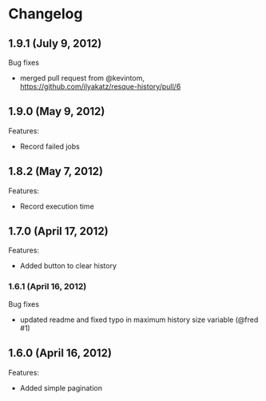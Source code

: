 Changelog
=========
## 1.9.1 (July 9, 2012)

Bug fixes

  - merged pull request from @kevintom, https://github.com/ilyakatz/resque-history/pull/6

## 1.9.0 (May 9, 2012)

Features:

  - Record failed jobs

## 1.8.2 (May 7, 2012)

Features:

  - Record execution time

## 1.7.0 (April 17, 2012)

Features:

  - Added button to clear history

### 1.6.1 (April 16, 2012)

Bug fixes

  - updated readme and fixed typo in maximum history size variable (@fred #1)

## 1.6.0 (April 16, 2012)

Features:

  - Added simple pagination